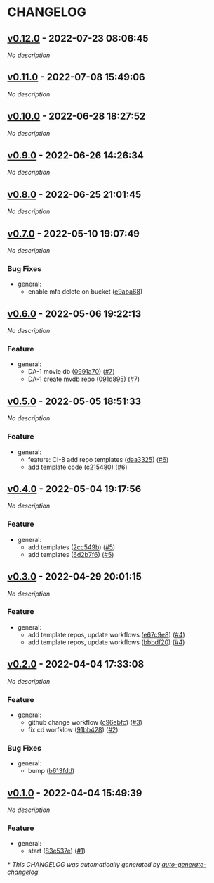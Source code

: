 # CHANGELOG

## [v0.12.0](https://github.com/indigo-tangerine/itc-github-org/releases/tag/v0.12.0) - 2022-07-23 08:06:45

*No description*

## [v0.11.0](https://github.com/indigo-tangerine/itc-github-org/releases/tag/v0.11.0) - 2022-07-08 15:49:06

*No description*

## [v0.10.0](https://github.com/indigo-tangerine/itc-github-org/releases/tag/v0.10.0) - 2022-06-28 18:27:52

*No description*

## [v0.9.0](https://github.com/indigo-tangerine/itc-github-org/releases/tag/v0.9.0) - 2022-06-26 14:26:34

*No description*

## [v0.8.0](https://github.com/indigo-tangerine/itc-github-org/releases/tag/v0.8.0) - 2022-06-25 21:01:45

*No description*

## [v0.7.0](https://github.com/indigo-tangerine/itc-github-org/releases/tag/v0.7.0) - 2022-05-10 19:07:49

*No description*

### Bug Fixes

- general:
  - enable mfa delete on bucket ([e9aba68](https://github.com/indigo-tangerine/itc-github-org/commit/e9aba6889ffca250061a3df836909d7c116664d4))

## [v0.6.0](https://github.com/indigo-tangerine/itc-github-org/releases/tag/v0.6.0) - 2022-05-06 19:22:13

*No description*

### Feature

- general:
  - DA-1 movie db ([0991a70](https://github.com/indigo-tangerine/itc-github-org/commit/0991a7064929dad9ba38d67a6fcdbbf0975aba5b)) ([#7](https://github.com/indigo-tangerine/itc-github-org/pull/7))
  - DA-1 create mvdb repo ([091d895](https://github.com/indigo-tangerine/itc-github-org/commit/091d895bcd9df617db5f308a001bdee6617d38db)) ([#7](https://github.com/indigo-tangerine/itc-github-org/pull/7))

## [v0.5.0](https://github.com/indigo-tangerine/itc-github-org/releases/tag/v0.5.0) - 2022-05-05 18:51:33

*No description*

### Feature

- general:
  - feature: CI-8 add repo templates ([daa3325](https://github.com/indigo-tangerine/itc-github-org/commit/daa3325ffc8a325b4685581096636bb98aa74934)) ([#6](https://github.com/indigo-tangerine/itc-github-org/pull/6))
  - add template code ([c215480](https://github.com/indigo-tangerine/itc-github-org/commit/c2154800ea7b87789cc9b37a206a3aa2f2c1adbc)) ([#6](https://github.com/indigo-tangerine/itc-github-org/pull/6))

## [v0.4.0](https://github.com/indigo-tangerine/itc-github-org/releases/tag/v0.4.0) - 2022-05-04 19:17:56

*No description*

### Feature

- general:
  - add templates ([2cc549b](https://github.com/indigo-tangerine/itc-github-org/commit/2cc549b8a7d35df65fdc9e604f58d150e68fdd52)) ([#5](https://github.com/indigo-tangerine/itc-github-org/pull/5))
  - add templates ([6d2b7f6](https://github.com/indigo-tangerine/itc-github-org/commit/6d2b7f664ad71812dd1a137d7817ee81caa59848)) ([#5](https://github.com/indigo-tangerine/itc-github-org/pull/5))

## [v0.3.0](https://github.com/indigo-tangerine/itc-github-org/releases/tag/v0.3.0) - 2022-04-29 20:01:15

*No description*

### Feature

- general:
  - add template repos, update workflows ([e67c9e8](https://github.com/indigo-tangerine/itc-github-org/commit/e67c9e84eb2749dfcda7b5b1e090c4f8f4654e6b)) ([#4](https://github.com/indigo-tangerine/itc-github-org/pull/4))
  - add template repos, update workflows ([bbbdf20](https://github.com/indigo-tangerine/itc-github-org/commit/bbbdf20204c9dd18bc784b837a25aa989c15c430)) ([#4](https://github.com/indigo-tangerine/itc-github-org/pull/4))

## [v0.2.0](https://github.com/indigo-tangerine/itc-github-org/releases/tag/v0.2.0) - 2022-04-04 17:33:08

*No description*

### Feature

- general:
  - github change workflow ([c96ebfc](https://github.com/indigo-tangerine/itc-github-org/commit/c96ebfc1f98e3ddfec615acc7d26ac823cf9968d)) ([#3](https://github.com/indigo-tangerine/itc-github-org/pull/3))
  - fix cd worfklow ([91bb428](https://github.com/indigo-tangerine/itc-github-org/commit/91bb4286a333e6652100d119196d927e215c1ddd)) ([#2](https://github.com/indigo-tangerine/itc-github-org/pull/2))

### Bug Fixes

- general:
  - bump ([b613fdd](https://github.com/indigo-tangerine/itc-github-org/commit/b613fdd2463e65c71fa956e46cc298635b22f98c))

## [v0.1.0](https://github.com/indigo-tangerine/itc-github-org/releases/tag/v0.1.0) - 2022-04-04 15:49:39

*No description*

### Feature

- general:
  - start ([83e537e](https://github.com/indigo-tangerine/itc-github-org/commit/83e537e3392a84b39fe6452a7fb044195e714d24)) ([#1](https://github.com/indigo-tangerine/itc-github-org/pull/1))

\* *This CHANGELOG was automatically generated by [auto-generate-changelog](https://github.com/BobAnkh/auto-generate-changelog)*
